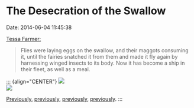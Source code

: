 The Desecration of the Swallow
==============================

Date: 2014-06-04 11:45:38

[Tessa Farmer:](http://www.tessafarmer.com/imagesswallow.html)

> Flies were laying eggs on the swallow, and their maggots consuming it,
> until the fairies snatched it from them and made it fly again by
> harnessing winged insects to its body. Now it has become a ship in
> their fleet, as well as a meal.

::: {align="CENTER"}
[![](http://www.jwz.org/images/swallow5_600.jpg)](http://www.tessafarmer.com/imagesswallow.html)\
[![](http://www.jwz.org/images/swallow1_600.jpg)](http://www.tessafarmer.com/imagesswallow.html)

[Previously](http://www.jwz.org/blog/2011/01/factory-fairies/),
[previously](http://www.jwz.org/blog/2012/05/icelandic-mp-moves-elves-boulder-to-his-home/),
[previously](http://www.jwz.org/blog/2012/09/teletubbies-as-freudian-posthuman-dystopia/),
[previously](http://www.jwz.org/blog/2003/10/hey-baby/).
:::
